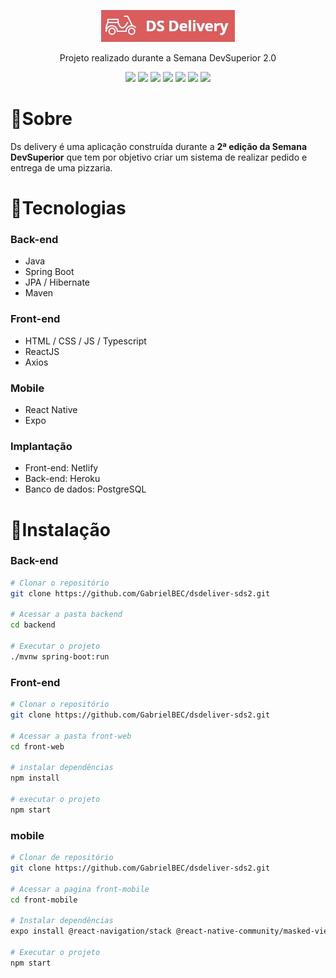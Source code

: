 <p align="center"><img src="assets/ds-delivere-img.jpg"></p>
<p align="center">Projeto realizado durante a Semana DevSuperior 2.0</p>

<p align="center"> 
	<img src="https://img.shields.io/badge/Spring-6DB33F?style=for-the-badge&logo=spring&logoColor=white">
	<img src="https://img.shields.io/badge/Java-ED8B00?style=for-the-badge&logo=java&logoColor=white">
	<img src="https://img.shields.io/badge/React-20232A?style=for-the-badge&logo=react&logoColor=61DAFB">
	<img src="https://img.shields.io/badge/React_Native-20232A?style=for-the-badge&logo=react&logoColor=61DAFB">
	<img src="https://img.shields.io/badge/PostgreSQL-316192?style=for-the-badge&logo=postgresql&logoColor=white">
	<img src="https://img.shields.io/badge/Netlify-00C7B7?style=for-the-badge&logo=netlify&logoColor=white">
	<img src="https://img.shields.io/badge/Heroku-430098?style=for-the-badge&logo=heroku&logoColor=white">
</p>


# :book:Sobre

Ds delivery é uma aplicação construída durante a **2ª edição da Semana DevSuperior** que tem por objetivo criar um sistema de realizar pedido e entrega de uma pizzaria. 



# :hammer:Tecnologias

### Back-end

- Java
- Spring Boot
- JPA / Hibernate
- Maven

### Front-end

- HTML / CSS / JS / Typescript
- ReactJS
- Axios

### Mobile

* React Native
* Expo

### Implantação

* Front-end: Netlify
* Back-end: Heroku
* Banco de dados: PostgreSQL



# 🚀Instalação



### Back-end

```bash
# Clonar o repositório
git clone https://github.com/GabrielBEC/dsdeliver-sds2.git

# Acessar a pasta backend
cd backend

# Executar o projeto
./mvnw spring-boot:run
```

### Front-end

```bash
# Clonar o repositório
git clone https://github.com/GabrielBEC/dsdeliver-sds2.git

# Acessar a pasta front-web
cd front-web

# instalar dependências
npm install

# executar o projeto
npm start
```

### mobile

```bash
# Clonar de repositório
git clone https://github.com/GabrielBEC/dsdeliver-sds2.git

# Acessar a pagina front-mobile
cd front-mobile

# Instalar dependências
expo install @react-navigation/stack @react-native-community/masked-view react-native-screens react-native-gesture-handler @react-navigation/native expo-app-loading @expo-google-fonts/open-sans expo-font

# Executar o projeto
npm start
```
